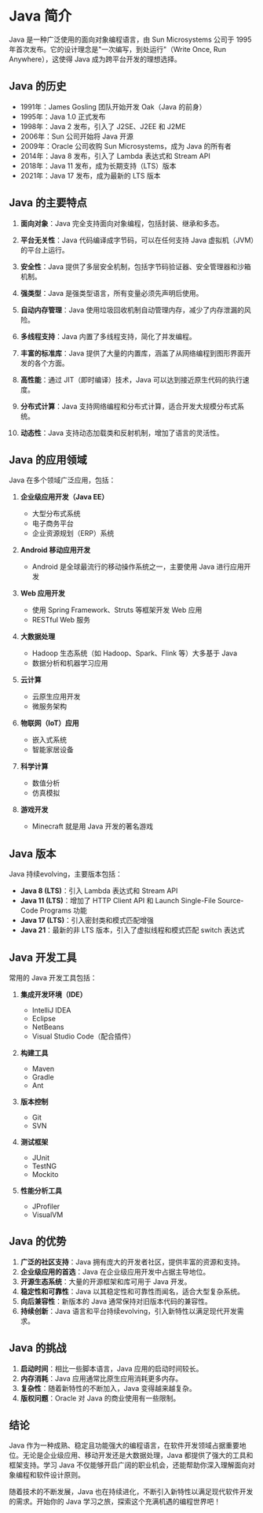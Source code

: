 # Java 简介

Java 是一种广泛使用的面向对象编程语言，由 Sun Microsystems 公司于 1995 年首次发布。它的设计理念是"一次编写，到处运行"（Write Once, Run Anywhere），这使得 Java 成为跨平台开发的理想选择。

## Java 的历史

- 1991年：James Gosling 团队开始开发 Oak（Java 的前身）
- 1995年：Java 1.0 正式发布
- 1998年：Java 2 发布，引入了 J2SE、J2EE 和 J2ME
- 2006年：Sun 公司开始将 Java 开源
- 2009年：Oracle 公司收购 Sun Microsystems，成为 Java 的所有者
- 2014年：Java 8 发布，引入了 Lambda 表达式和 Stream API
- 2018年：Java 11 发布，成为长期支持（LTS）版本
- 2021年：Java 17 发布，成为最新的 LTS 版本

## Java 的主要特点

1. **面向对象**：Java 完全支持面向对象编程，包括封装、继承和多态。

2. **平台无关性**：Java 代码编译成字节码，可以在任何支持 Java 虚拟机（JVM）的平台上运行。

3. **安全性**：Java 提供了多层安全机制，包括字节码验证器、安全管理器和沙箱机制。

4. **强类型**：Java 是强类型语言，所有变量必须先声明后使用。

5. **自动内存管理**：Java 使用垃圾回收机制自动管理内存，减少了内存泄漏的风险。

6. **多线程支持**：Java 内置了多线程支持，简化了并发编程。

7. **丰富的标准库**：Java 提供了大量的内置库，涵盖了从网络编程到图形界面开发的各个方面。

8. **高性能**：通过 JIT（即时编译）技术，Java 可以达到接近原生代码的执行速度。

9. **分布式计算**：Java 支持网络编程和分布式计算，适合开发大规模分布式系统。

10. **动态性**：Java 支持动态加载类和反射机制，增加了语言的灵活性。

## Java 的应用领域

Java 在多个领域广泛应用，包括：

1. **企业级应用开发（Java EE）**
   - 大型分布式系统
   - 电子商务平台
   - 企业资源规划（ERP）系统

2. **Android 移动应用开发**
   - Android 是全球最流行的移动操作系统之一，主要使用 Java 进行应用开发

3. **Web 应用开发**
   - 使用 Spring Framework、Struts 等框架开发 Web 应用
   - RESTful Web 服务

4. **大数据处理**
   - Hadoop 生态系统（如 Hadoop、Spark、Flink 等）大多基于 Java
   - 数据分析和机器学习应用

5. **云计算**
   - 云原生应用开发
   - 微服务架构

6. **物联网（IoT）应用**
   - 嵌入式系统
   - 智能家居设备

7. **科学计算**
   - 数值分析
   - 仿真模拟

8. **游戏开发**
   - Minecraft 就是用 Java 开发的著名游戏

## Java 版本

Java 持续evolving，主要版本包括：

- **Java 8 (LTS)**：引入 Lambda 表达式和 Stream API
- **Java 11 (LTS)**：增加了 HTTP Client API 和 Launch Single-File Source-Code Programs 功能
- **Java 17 (LTS)**：引入密封类和模式匹配增强
- **Java 21**：最新的非 LTS 版本，引入了虚拟线程和模式匹配 switch 表达式

## Java 开发工具

常用的 Java 开发工具包括：

1. **集成开发环境（IDE）**
   - IntelliJ IDEA
   - Eclipse
   - NetBeans
   - Visual Studio Code（配合插件）

2. **构建工具**
   - Maven
   - Gradle
   - Ant

3. **版本控制**
   - Git
   - SVN

4. **测试框架**
   - JUnit
   - TestNG
   - Mockito

5. **性能分析工具**
   - JProfiler
   - VisualVM

## Java 的优势

1. **广泛的社区支持**：Java 拥有庞大的开发者社区，提供丰富的资源和支持。
2. **企业级应用的首选**：Java 在企业级应用开发中占据主导地位。
3. **开源生态系统**：大量的开源框架和库可用于 Java 开发。
4. **稳定性和可靠性**：Java 以其稳定性和可靠性而闻名，适合大型复杂系统。
5. **向后兼容性**：新版本的 Java 通常保持对旧版本代码的兼容性。
6. **持续创新**：Java 语言和平台持续evolving，引入新特性以满足现代开发需求。

## Java 的挑战

1. **启动时间**：相比一些脚本语言，Java 应用的启动时间较长。
2. **内存消耗**：Java 应用通常比原生应用消耗更多内存。
3. **复杂性**：随着新特性的不断加入，Java 变得越来越复杂。
4. **版权问题**：Oracle 对 Java 的商业使用有一些限制。

## 结论

Java 作为一种成熟、稳定且功能强大的编程语言，在软件开发领域占据重要地位。无论是企业级应用、移动开发还是大数据处理，Java 都提供了强大的工具和框架支持。学习 Java 不仅能够开启广阔的职业机会，还能帮助你深入理解面向对象编程和软件设计原则。

随着技术的不断发展，Java 也在持续进化，不断引入新特性以满足现代软件开发的需求。开始你的 Java 学习之旅，探索这个充满机遇的编程世界吧！